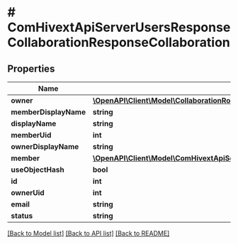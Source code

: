 # # ComHivextApiServerUsersResponseCollaborationResponseCollaboration

## Properties

Name | Type | Description | Notes
------------ | ------------- | ------------- | -------------
**owner** | [**\OpenAPI\Client\Model\CollaborationRoleOwner**](CollaborationRoleOwner.md) |  | [optional]
**memberDisplayName** | **string** |  | [optional]
**displayName** | **string** |  | [optional]
**memberUid** | **int** |  | [optional]
**ownerDisplayName** | **string** |  | [optional]
**member** | [**\OpenAPI\Client\Model\ComHivextApiServerUsersResponseCollaborationResponseCollaborationMember**](ComHivextApiServerUsersResponseCollaborationResponseCollaborationMember.md) |  | [optional]
**useObjectHash** | **bool** |  | [optional]
**id** | **int** |  | [optional]
**ownerUid** | **int** |  | [optional]
**email** | **string** |  | [optional]
**status** | **string** |  | [optional]

[[Back to Model list]](../../README.md#models) [[Back to API list]](../../README.md#endpoints) [[Back to README]](../../README.md)
